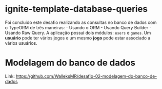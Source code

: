 # ignite-template-database-queries
Foi concluido este desafio realizando as consultas no banco de dados com o TypeORM de três maneiras:  - Usando o ORM - Usando Query Builder - Usando Raw Query. A aplicação possui dois módulos: `users` e `games`. Um **usuário** pode ter vários jogos e um mesmo **jogo** pode estar associado a vários usuários.

# Modelagem do banco de dados

Link: https://github.com/WalleksMR/desafio-02-modelagem-do-banco-de-dados
